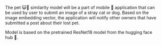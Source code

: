 The pet 😺🐶 similarity model will be a part of mobile 📱 application that can be used by user to submit an image of a stray cat or dog. 
Based on the image embedding vector, the application will notify other owners that have submitted a post about their lost pet. 


Model is based on the pretrained ResNet18 model from the hugging face hub 🤗. 